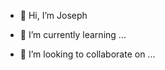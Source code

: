 - 👋 Hi, I’m Joseph

- 🌱 I’m currently learning ...
- 💞️ I’m looking to collaborate on ...


<!---
Joseph1384t/Joseph1384t is a ✨ special ✨ repository because its `README.md` (this file) appears on your GitHub profile.
You can click the Preview link to take a look at your changes.
--->
